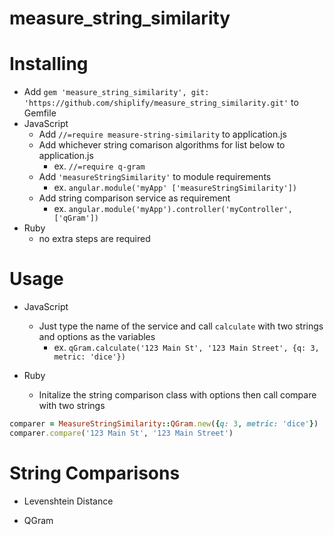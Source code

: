# measure_string_similarity

# Installing
  - Add `gem 'measure_string_similarity', git: 'https://github.com/shiplify/measure_string_similarity.git'` to Gemfile
  - JavaScript
    - Add `//=require measure-string-similarity` to application.js
    - Add whichever string comarison algorithms for list below to application.js 
      - ex. `//=require q-gram`
    - Add `'measureStringSimilarity'` to module requirements
      - ex. `angular.module('myApp' ['measureStringSimilarity'])`
    - Add string comparison service as requirement
      - ex. `angular.module('myApp').controller('myController', ['qGram'])`
  - Ruby
    - no extra steps are required
    
# Usage
  - JavaScript
    - Just type the name of the service and call `calculate` with two strings and options as the variables
      - ex. `qGram.calculate('123 Main St', '123 Main Street', {q: 3, metric: 'dice'})`
  
  - Ruby
    - Initalize the string comparison class with options then call compare with two strings
```ruby
comparer = MeasureStringSimilarity::QGram.new({q: 3, metric: 'dice'})
comparer.compare('123 Main St', '123 Main Street')
```

# String Comparisons
  - Levenshtein Distance
  
  - QGram
  

